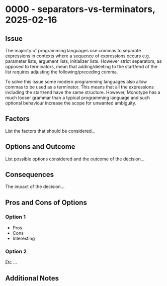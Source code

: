 # 0000 - separators-vs-terminators, 2025-02-16

## Issue

The majority of programming languages use commas to separate expressions in
contexts where a sequence of expressions occurs e.g. parameter lists, argument
lists, initializer lists. However strict separators, as opposed to terminators,
mean that adding/deleting to the start/end of the list requires adjusting the 
following/preceding comma.

To solve this issue some modern programming languages also allow commas to be
used as a terminator. This means that all the expressions including the start/end
have the same structure. However, Monotype has a much looser grammar than a
typical programming language and such optional behaviour increase the scope
for unwanted ambiguity.




## Factors
List the factors that should be considered...

## Options and Outcome
List possible options considered and the outcome of the decision...

## Consequences
The impact of the decision...

## Pros and Cons of Options

### Option 1
- Pros
- Cons
- Interesting

### Option 2
Etc ...

## Additional Notes
